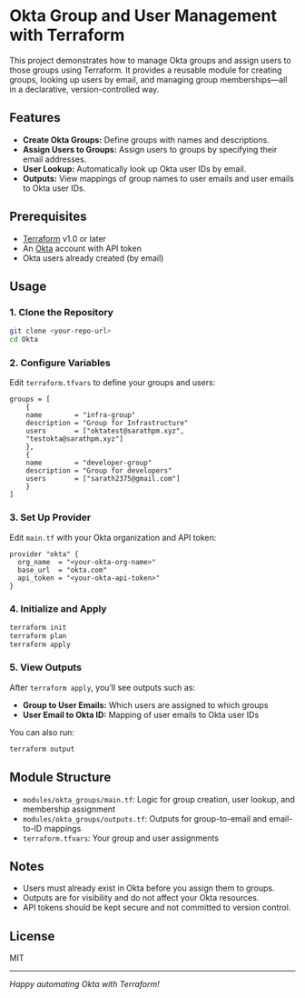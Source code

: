 # Okta Group and User Management with Terraform

This project demonstrates how to manage Okta groups and assign users to those groups using Terraform. It provides a reusable module for creating groups, looking up users by email, and managing group memberships—all in a declarative, version-controlled way.

## Features

- **Create Okta Groups:** Define groups with names and descriptions.
- **Assign Users to Groups:** Assign users to groups by specifying their email addresses.
- **User Lookup:** Automatically look up Okta user IDs by email.
- **Outputs:** View mappings of group names to user emails and user emails to Okta user IDs.

## Prerequisites

- [Terraform](https://www.terraform.io/downloads.html) v1.0 or later
- An [Okta](https://developer.okta.com/) account with API token
- Okta users already created (by email)

## Usage

### 1. Clone the Repository

```bash
git clone <your-repo-url>
cd Okta
```

### 2. Configure Variables

Edit `terraform.tfvars` to define your groups and users:

```hcl
groups = [
    {
    name        = "infra-group"
    description = "Group for Infrastructure"
    users       = ["oktatest@sarathpm.xyz",
    "testokta@sarathpm.xyz"]
    },
    {
    name        = "developer-group"
    description = "Group for developers"
    users       = ["sarath2375@gmail.com"]
    }
]
```

### 3. Set Up Provider

Edit `main.tf` with your Okta organization and API token:

```hcl
provider "okta" {
  org_name  = "<your-okta-org-name>"
  base_url  = "okta.com"
  api_token = "<your-okta-api-token>"
}
```

### 4. Initialize and Apply

```bash
terraform init
terraform plan
terraform apply
```

### 5. View Outputs

After `terraform apply`, you’ll see outputs such as:

- **Group to User Emails:** Which users are assigned to which groups
- **User Email to Okta ID:** Mapping of user emails to Okta user IDs

You can also run:

```bash
terraform output
```

## Module Structure

- `modules/okta_groups/main.tf`: Logic for group creation, user lookup, and membership assignment
- `modules/okta_groups/outputs.tf`: Outputs for group-to-email and email-to-ID mappings
- `terraform.tfvars`: Your group and user assignments

## Notes

- Users must already exist in Okta before you assign them to groups.
- Outputs are for visibility and do not affect your Okta resources.
- API tokens should be kept secure and not committed to version control.

## License

MIT

---

*Happy automating Okta with Terraform!*